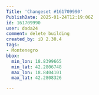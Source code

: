 ```yaml
---
Title: 'Changeset #161709990'
PublishDate: 2025-01-24T12:19:06Z
id: 161709990
user: dada24
comment: delete building
created_by: iD 2.30.4
tags:
- Montenegro
bbox:
  min_lon: 18.8399665
  min_lat: 42.2806748
  max_lon: 18.8404101
  max_lat: 42.2808326

---
```

